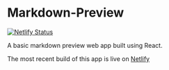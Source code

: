# Markdown-Preview
[![Netlify Status](https://api.netlify.com/api/v1/badges/49d18c3c-8a2c-484b-9ac3-4fe1f9671a21/deploy-status)](https://app.netlify.com/sites/priceless-curran-a8065d/deploys)

A basic markdown preview web app built using React.

The most recent build of this app is live on [Netlify](https://priceless-curran-a8065d.netlify.app/)
